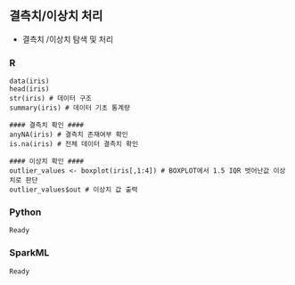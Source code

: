 ## 결측치/이상치 처리
- 결측치 /이상치 탐색 및 처리

### R
    data(iris)
    head(iris)
    str(iris) # 데이터 구조
    summary(iris) # 데이터 기초 통계량

    #### 결측치 확인 ####
    anyNA(iris) # 결측치 존재여부 확인
    is.na(iris) # 전체 데이터 결측치 확인

    #### 이상치 확인 ####
    outlier_values <- boxplot(iris[,1:4]) # BOXPLOT에서 1.5 IQR 벗어난값 이상치로 판단
    outlier_values$out # 이상치 값 출력

### Python
    Ready

### SparkML
    Ready
